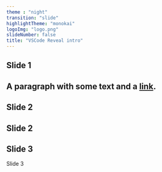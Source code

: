 ```yaml
---
theme : "night"
transition: "slide"
highlightTheme: "monokai"
logoImg: "logo.png"
slideNumber: false
title: "VSCode Reveal intro"
---
```


## Slide 1
A paragraph with some text and a [link](http://hakim.se).
---

## Slide 2
Slide 2
---

## Slide 3
Slide 3